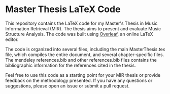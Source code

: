 # Master Thesis LaTeX Code

This repository contains the LaTeX code for my Master's Thesis in Music Information Retrieval (MIR). The thesis aims to present and evaluate Music Structure Analysis. The code was built using [Overleaf](https://www.overleaf.com/), an online LaTeX editor.

The code is organized into several files, including the main MasterThesis.tex file, which compiles the entire document, and several chapter-specific files. The mendeley references.bib and other references.bib files contains the bibliographic information for the references cited in the thesis.

Feel free to use this code as a starting point for your MIR thesis or provide feedback on the methodology presented. If you have any questions or suggestions, please open an issue or submit a pull request.
